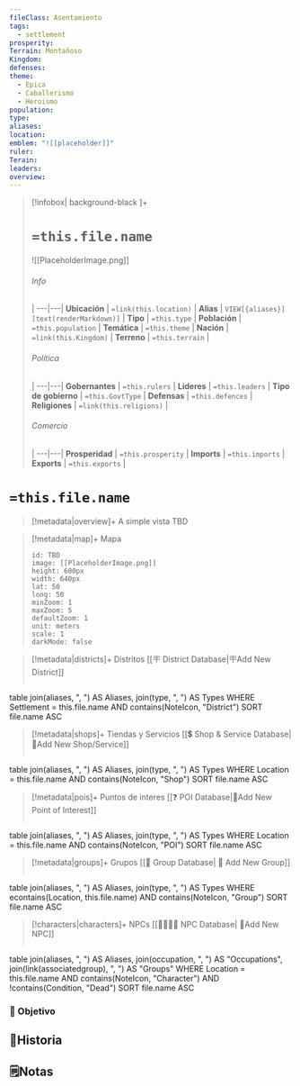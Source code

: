 ```yaml
---
fileClass: Asentamiento
tags:
  - settlement
prosperity: 
Terrain: Montañoso
Kingdom: 
defenses: 
theme:
  - Epica
  - Caballerismo
  - Heroismo
population: 
type: 
aliases: 
location: 
emblem: "![[placeholder]]"
ruler: 
Terain: 
leaders:
overview: 
---
```


> [!infobox| background-black ]+
> # `=this.file.name`
> ![[PlaceholderImage.png]]
> ###### Info
>  |
> ---|---|
>  **Ubicación** | `=link(this.location)` |
> **Alias** | `VIEW[{aliases}][text(renderMarkdown)]` |
> **Tipo** | `=this.type` |
> **Población** | `=this.population` |
> **Temática** | `=this.theme` |
> **Nación** | `=link(this.Kingdom)` |
> **Terreno** | `=this.terrain` |
> ###### Política
>  |
> ---|---|
> **Gobernantes** | `=this.rulers` |
> **Lideres** | `=this.leaders` |
> **Tipo de gobierno** | `=this.GovtType` |
> **Defensas** | `=this.defences` |
> **Religiones** | `=link(this.religions)` |
> ###### Comercio
>  |
> ---|---|
> **Prosperidad** | `=this.prosperity` |
> **Imports** | `=this.imports` |
> **Exports** | `=this.exports` |
# **`=this.file.name`**
> [!metadata|overview]+ A simple vista
TBD

> [!metadata|map]+ Mapa
> ```leaflet
> id: TBD
> image: [[PlaceholderImage.png]]
> height: 600px
> width: 640px
> lat: 50
> long: 50
> minZoom: 1
> maxZoom: 5
> defaultZoom: 1
> unit: meters
> scale: 1
> darkMode: false
> ```

> [!metadata|districts]+ Distritos
> [[🪧 District Database|🪧Add New District]]
> ```dataview
table join(aliases, ", ") AS Aliases, join(type, ", ") AS Types
WHERE Settlement = this.file.name AND contains(NoteIcon, "District")
SORT file.name ASC

> [!metadata|shops]+ Tiendas y Servicios
> [[💲 Shop & Service Database|📝Add New Shop/Service]]
> ```dataview
table join(aliases, ", ") AS Aliases, join(type, ", ") AS Types
WHERE Location = this.file.name AND contains(NoteIcon, "Shop")
SORT file.name ASC

> [!metadata|pois]+ Puntos de interes
> [[❓ POI Database|📝Add New Point of Interest]]
> ```dataview
table join(aliases, ", ") AS Aliases, join(type, ", ") AS Types
WHERE Location = this.file.name AND contains(NoteIcon, "POI")
SORT file.name ASC

> [!metadata|groups]+ Grupos
> [[🔰 Group Database| 🔰 Add New Group]]
> ```dataview
table join(aliases, ", ") AS Aliases, join(type, ", ") AS Types
WHERE econtains(Location, this.file.name) AND contains(NoteIcon, "Group")
SORT file.name ASC

> [!characters|characters]+ NPCs
> [[👨‍👩‍👧‍👦 NPC Database| 📝Add New NPC]]
> ```dataview
table join(aliases, ", ") AS Aliases, join(occupation, ", ") AS "Occupations", join(link(associatedgroup), ", ") AS "Groups"
WHERE Location = this.file.name AND contains(NoteIcon, "Character") AND !contains(Condition, "Dead")
SORT file.name ASC

### 🎯 Objetivo

## 📜Historia

## 🗒️Notas
